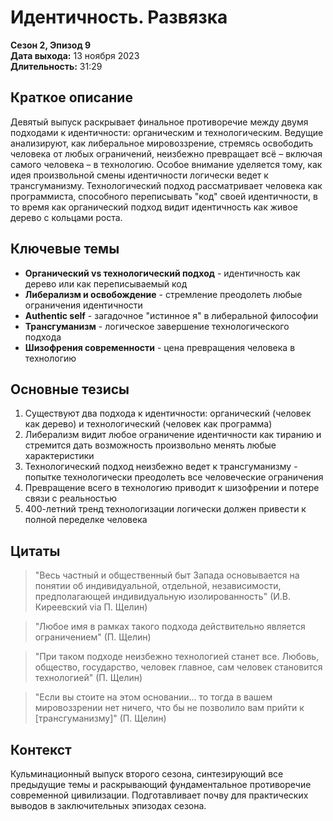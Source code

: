 # Идентичность. Развязка
**Сезон 2, Эпизод 9**  
**Дата выхода:** 13 ноября 2023  
**Длительность:** 31:29

## Краткое описание

Девятый выпуск раскрывает финальное противоречие между двумя подходами к идентичности: органическим и технологическим. Ведущие анализируют, как либеральное мировоззрение, стремясь освободить человека от любых ограничений, неизбежно превращает всё – включая самого человека – в технологию. Особое внимание уделяется тому, как идея произвольной смены идентичности логически ведет к трансгуманизму. Технологический подход рассматривает человека как программиста, способного переписывать "код" своей идентичности, в то время как органический подход видит идентичность как живое дерево с кольцами роста.

## Ключевые темы

- **Органический vs технологический подход** - идентичность как дерево или как переписываемый код
- **Либерализм и освобождение** - стремление преодолеть любые ограничения идентичности
- **Authentic self** - загадочное "истинное я" в либеральной философии
- **Трансгуманизм** - логическое завершение технологического подхода
- **Шизофрения современности** - цена превращения человека в технологию

## Основные тезисы

1. Существуют два подхода к идентичности: органический (человек как дерево) и технологический (человек как программа)
2. Либерализм видит любое ограничение идентичности как тиранию и стремится дать возможность произвольно менять любые характеристики
3. Технологический подход неизбежно ведет к трансгуманизму - попытке технологически преодолеть все человеческие ограничения
4. Превращение всего в технологию приводит к шизофрении и потере связи с реальностью
5. 400-летний тренд технологизации логически должен привести к полной переделке человека

## Цитаты

> "Весь частный и общественный быт Запада основывается на понятии об индивидуальной, отдельной, независимости, предполагающей индивидуальную изолированность" (И.В. Киреевский via П. Щелин)

> "Любое имя в рамках такого подхода действительно является ограничением" (П. Щелин)

> "При таком подходе неизбежно технологией станет все. Любовь, общество, государство, человек главное, сам человек становится технологией" (П. Щелин)

> "Если вы стоите на этом основании... то тогда в вашем мировоззрении нет ничего, что бы не позволило вам прийти к [трансгуманизму]" (П. Щелин)

## Контекст

Кульминационный выпуск второго сезона, синтезирующий все предыдущие темы и раскрывающий фундаментальное противоречие современной цивилизации. Подготавливает почву для практических выводов в заключительных эпизодах сезона.